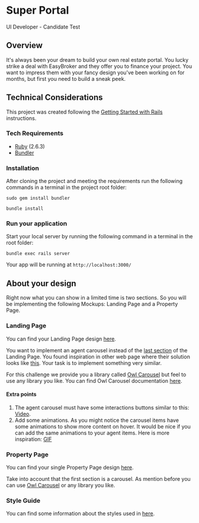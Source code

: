 # Super Portal
UI Developer - Candidate Test

## Overview
It's always been your dream to build your own real estate portal. 
You lucky strike a deal with EasyBroker and they offer you to finance your project.
You want to impress them with your fancy design you've been working on for months, 
but first you need to build a sneak peek.

## Technical Considerations
This project was created following the [Getting Started with Rails](https://guides.rubyonrails.org/getting_started.html) 
instructions.

### Tech Requirements
- [Ruby](https://www.ruby-lang.org/es/documentation/installation/) (2.6.3)
- [Bundler](https://bundler.io/gemfile.html)

### Installation 
After cloning the project and meeting the requirements run the following commands in a terminal
in the project root folder:

`sudo gem install bundler`

`bundle install`

### Run your application 
Start your local server by running the following command in a terminal in the root folder:

`bundle exec rails server`

Your app will be running at `http://localhost:3000/`

## About your design
Right now what you can show in a limited time is two sections. 
So you will be implementing the following Mockups: Landing Page and a Property Page.

### Landing Page
You can find your Landing Page design [here](mockups/landing). 

You want to implement an agent carousel instead of the [last section](/mockups/landing/section%20to%20replace.png) of 
the Landing Page. You found inspiration in other web page where their solution looks like 
[this](/mockups/landing/agent%20carousel.png). Your task is to implement something very similar.

For this challenge we provide you a library called [Owl Carousel](/vendor/javascript/OwlCarousel2) 
but feel to use any library you like. You can find Owl Carousel documentation [here](https://owlcarousel2.github.io/OwlCarousel2/).

#### Extra points
1. The agent carousel must have some interactions buttons similar to this: [Video](https://recordit.co/DFoJfMBVXl).
2. Add some animations. As you might notice the carousel items have some animations to show more content on hover.
It would be nice if you can add the same animations to your agent items. Here is more inspiration: [GIF](http://g.recordit.co/Xf5Sd0YDkC.gif)

### Property Page
You can find your single Property Page design [here](mockups/property). 

Take into account that the first section is a carousel. As mention before you can use [Owl Carousel](/vendor/javascript/OwlCarousel2)
or any library you like.

### Style Guide
You can find some information about the styles used in [here](style-guide.md).
